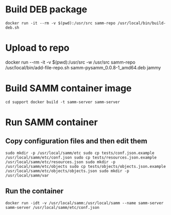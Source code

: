 # Build DEB package
`docker run -it --rm -v $(pwd):/usr/src samm-repo /usr/local/bin/build-deb.sh`

# Upload to repo
docker run --rm -it -v $(pwd):/usr/src -w /usr/src samm-repo /usr/local/bin/add-file-repo.sh samm-pysamm_0.0.8-1_amd64.deb jammy

# Build SAMM container image
`cd support
docker build -t samm-server samm-server`

# Run SAMM container
## Copy configuration files and then edit them
`sudo mkdir -p /usr/local/samm/etc
sudo cp tests/conf.json.example /usr/local/samm/etc/conf.json
sudo cp tests/resources.json.example /usr/local/samm/etc/resources.json
sudo mkdir -p /usr/local/samm/etc/objects
sudo cp tests/objects/objects.json.example /usr/local/samm/etc/objects/objects.json
sudo mkdir -p /usr/local/samm/var`
## Run the container
`docker run -idt -v /usr/local/samm:/usr/local/samm --name samm-server samm-server /usr/local/samm/etc/conf.json`
